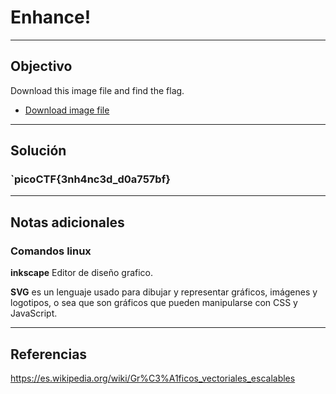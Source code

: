 # Enhance!

---
## Objectivo

Download this image file and find the flag.

-   [Download image file](https://artifacts.picoctf.net/c/137/drawing.flag.svg)

---
## Solución

### `picoCTF{3nh4nc3d_d0a757bf}

---
## Notas adicionales

### Comandos linux

**inkscape**
Editor de diseño grafico.

**SVG** es un lenguaje usado para dibujar y representar gráficos, imágenes y logotipos, o sea que son gráficos que pueden manipularse con CSS y JavaScript.


---
## Referencias

https://es.wikipedia.org/wiki/Gr%C3%A1ficos_vectoriales_escalables